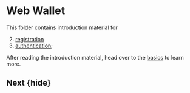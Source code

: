<!--
order: false
parent:
  order: 
-->

# Web Wallet

This folder contains introduction material for

2. [registration](./registration/README.md) 
3. [authentication](./authentication/README.md);

After reading the introduction material, head over to the [basics](../basics/README.md) to learn more.

## Next {hide}
